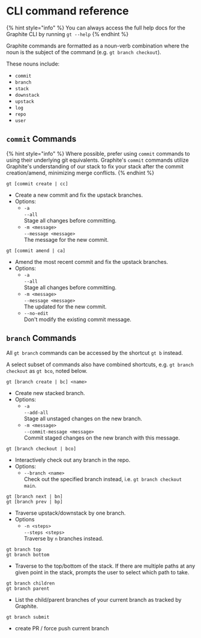 # CLI command reference

{% hint style="info" %}
You can always access the full help docs for the Graphite CLI by running `gt --help`
{% endhint %}

Graphite commands are formatted as a noun-verb combination where the noun is the subject of the command (e.g. `gt branch checkout`).

These nouns include:
* `commit`
* `branch`
* `stack`
* `downstack`
* `upstack`
* `log`
* `repo`
* `user`

## `commit` Commands

{% hint style="info" %}
Where possible, prefer using `commit` commands to using their underlying git equivalents. Graphite's `commit` commands utilize Graphite's understanding of our stack to fix your stack after the commit creation/amend, minimizing merge conflicts.
{% endhint %}

`gt [commit create | cc]` 

* Create a new commit and fix the upstack branches.
* Options:
  * `-a`<br/>
    `--all`<br/>
    Stage all changes before committing.
  * `-m <message>`<br/>
    `--message <message>`<br/>
    The message for the new commit.

`gt [commit amend | ca]`
* Amend the most recent commit and fix the upstack branches.
* Options:
  * `-a`<br/>
    `--all`<br/>
    Stage all changes before committing.
  * `-m <message>`<br/>
    `--message <message>`<br/>
    The updated for the new commit.
  * `--no-edit`<br/>
    Don't modify the existing commit message.

## `branch` Commands

All `gt branch` commands can be accessed by the shortcut `gt b` instead. 

A select subset of commands also have combined shortcuts, e.g. `gt branch checkout` as `gt bco`, noted below.

`gt [branch create | bc] <name>` 
* Create new stacked branch.
* Options:
  * `-a`<br/>
    `--add-all`<br/>
    Stage all unstaged changes on the new branch.
  * `-m <message>`<br/>
    `--commit-message <message>`<br/>
    Commit staged changes on the new branch with this message.

`gt [branch checkout | bco]` 
* Interactively check out any branch in the repo.
* Options:
  * `--branch <name>`<br/>
    Check out the specified branch instead, i.e. `gt branch checkout main`.

`gt [branch next | bn]`<br/>
`gt [branch prev | bp]` 
* Traverse upstack/downstack by one branch.
* Options
  * `-n <steps>`<br/>
    `--steps <steps>`<br/>
    Traverse by `n` branches instead.

`gt branch top`<br/>
`gt branch bottom`
* Traverse to the top/bottom of the stack. If there are multiple paths at any given point in the stack, prompts the user to select which path to take.

`gt branch children`<br/>
`gt branch parent`
* List the child/parent branches of your current branch as tracked by Graphite.

`gt branch submit` 
* create PR / force push current branch